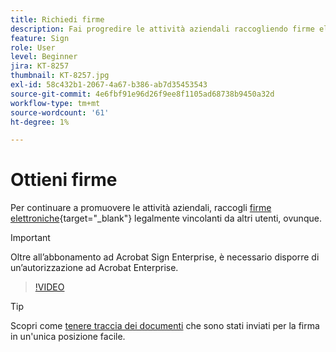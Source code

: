 ```yaml
---
title: Richiedi firme
description: Fai progredire le attività aziendali raccogliendo firme elettroniche legalmente vincolanti da altri utenti, da qualsiasi luogo
feature: Sign
role: User
level: Beginner
jira: KT-8257
thumbnail: KT-8257.jpg
exl-id: 58c432b1-2067-4a67-b386-ab7d35453543
source-git-commit: 4e6fbf91e96d26f9ee8f1105ad68738b9450a32d
workflow-type: tm+mt
source-wordcount: '61'
ht-degree: 1%

---
```


# Ottieni firme

Per continuare a promuovere le attività aziendali, raccogli [firme elettroniche](https://www.adobe.com/it/acrobat/online/request-signature.html){target="_blank"} legalmente vincolanti da altri utenti, ovunque.

>[!IMPORTANT]
>
>Oltre all’abbonamento ad Acrobat Sign Enterprise, è necessario disporre di un’autorizzazione ad Acrobat Enterprise.

>[!VIDEO](https://video.tv.adobe.com/v/347163?quality=12&learn=on&hidetitle=true&captions=ita)

>[!TIP]
>
>Scopri come [tenere traccia dei documenti](track.md) che sono stati inviati per la firma in un&#39;unica posizione facile.
